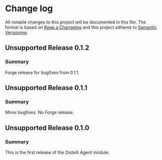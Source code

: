 # Change log

All notable changes to this project will be documented in this file. The format is based on [Keep a Changelog](http://keepachangelog.com/en/1.0.0/)
and this project adheres to [Semantic Versioning](http://semver.org).

## Unsupported Release 0.1.2
### Summary
Forge release for bugfixes from 0.1.1.

## Unsupported Release 0.1.1
### Summary
Minor bugfixes. No Forge release.

## Unsupported Release 0.1.0
### Summary
This is the first release of the Distelli Agent module.
